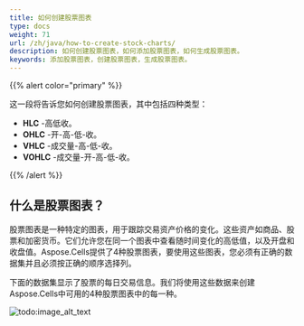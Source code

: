 ```yaml
---
title: 如何创建股票图表
type: docs
weight: 71
url: /zh/java/how-to-create-stock-charts/
description: 如何创建股票图表，如何添加股票图表，如何生成股票图表。
keywords: 添加股票图表，创建股票图表，生成股票图表。
---
```


{{% alert color="primary" %}}

这一段将告诉您如何创建股票图表，其中包括四种类型：
- **HLC** -高低收。
- **OHLC** -开-高-低-收。
- **VHLC** -成交量-高-低-收。
- **VOHLC** -成交量-开-高-低-收。

{{% /alert %}}

## **什么是股票图表？**

股票图表是一种特定的图表，用于跟踪交易资产价格的变化。这些资产如商品、股票和加密货币。它们允许您在同一个图表中查看随时间变化的高低值，以及开盘和收盘值。Aspose.Cells提供了4种股票图表，要使用这些图表，您必须有正确的数据集并且必须按正确的顺序选择列。

下面的数据集显示了股票的每日交易信息。我们将使用这些数据来创建Aspose.Cells中可用的4种股票图表中的每一种。 

![todo:image_alt_text](stock.chart.data.png)
